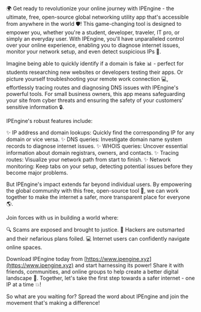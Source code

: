 🌍️ Get ready to revolutionize your online journey with IPEngine - the ultimate, free, open-source global networking utility app that's accessible from anywhere in the world 🛡️! This game-changing tool is designed to empower you, whether you're a student, developer, traveler, IT pro, or simply an everyday user. With IPEngine, you'll have unparalleled control over your online experience, enabling you to diagnose internet issues, monitor your network setup, and even detect suspicious IPs 👀.

Imagine being able to quickly identify if a domain is fake 📊 - perfect for students researching new websites or developers testing their apps. Or picture yourself troubleshooting your remote work connection 💻, effortlessly tracing routes and diagnosing DNS issues with IPEngine's powerful tools. For small business owners, this app means safeguarding your site from cyber threats and ensuring the safety of your customers' sensitive information 🔒.

IPEngine's robust features include:

✨ IP address and domain lookups: Quickly find the corresponding IP for any domain or vice versa.
✨ DNS queries: Investigate domain name system records to diagnose internet issues.
✨ WHOIS queries: Uncover essential information about domain registrars, owners, and contacts.
✨ Tracing routes: Visualize your network path from start to finish.
✨ Network monitoring: Keep tabs on your setup, detecting potential issues before they become major problems.

But IPEngine's impact extends far beyond individual users. By empowering the global community with this free, open-source tool 🌈, we can work together to make the internet a safer, more transparent place for everyone 🌎.

Join forces with us in building a world where:

🔍️ Scams are exposed and brought to justice.
📡️ Hackers are outsmarted and their nefarious plans foiled.
💻️ Internet users can confidently navigate online spaces.

Download IPEngine today from [https://www.ipengine.xyz](https://www.ipengine.xyz) and start harnessing its power! Share it with friends, communities, and online groups to help create a better digital landscape 🌈. Together, let's take the first step towards a safer internet - one IP at a time 💥!

So what are you waiting for? Spread the word about IPEngine and join the movement that's making a difference!